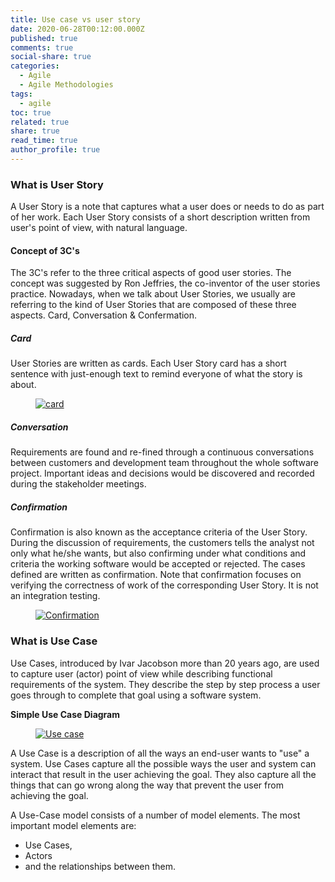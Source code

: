 ```yaml
---
title: Use case vs user story
date: 2020-06-28T00:12:00.000Z
published: true
comments: true
social-share: true
categories:
  - Agile
  - Agile Methodologies
tags:
  - agile
toc: true
related: true
share: true
read_time: true
author_profile: true
---
```


<p><!-- wp:heading {"level":3} --></p>
<h3>What is User Story</h3>
<p><!-- /wp:heading --></p>
<p><!-- wp:paragraph --></p>
<p>A User Story is a note that captures what a user does or needs to do as part of her work. Each User Story consists of a short description written from user's point of view, with natural language.</p>
<p><!-- /wp:paragraph --></p>
<p><!-- wp:heading {"level":4} --></p>
<h4><a href="https://gist.github.com/rupeshtiwari/29b80210a1cbffad40ea08cc3e09c52e#concept-of-3cs"></a>Concept of 3C's</h4>
<p><!-- /wp:heading --></p>
<p><!-- wp:paragraph --></p>
<p>The 3C's refer to the three critical aspects of good user stories. The concept was suggested by Ron Jeffries, the co-inventor of the user stories practice. Nowadays, when we talk about User Stories, we usually are referring to the kind of User Stories that are composed of these three aspects. Card, Conversation &amp; Confermation.</p>
<p><!-- /wp:paragraph --></p>
<p><!-- wp:heading {"level":5} --></p>
<h5><a href="https://gist.github.com/rupeshtiwari/29b80210a1cbffad40ea08cc3e09c52e#card"></a>Card</h5>
<p><!-- /wp:heading --></p>
<p><!-- wp:paragraph --></p>
<p>User Stories are written as cards. Each User Story card has a short sentence with just-enough text to remind everyone of what the story is about.</p>
<p><!-- /wp:paragraph --></p>
<p><!-- wp:image {"linkDestination":"custom"} --></p>
<figure class="wp-block-image"><a href="https://camo.githubusercontent.com/c26a7bde57512351ad665950b5b51fdb1e1c8576/68747470733a2f2f63646e2d696d616765732e76697375616c2d706172616469676d2e636f6d2f67756964652f6167696c652f757365722d73746f72792d76732d7573652d636173652f30322d757365722d73746f72792d6578616d706c652e706e67" target="_blank" rel="noreferrer noopener"><img src="{{ site.baseurl }}/assets/2020/06/68747470733a2f2f63646e2d696d616765732e76697375616c2d706172616469676d2e636f6d2f67756964652f6167696c652f757365722d73746f72792d76732d7573652d636173652f30322d757365722d73746f72792d6578616d706c652e706e67" alt="card" /></a></figure>
<p><!-- /wp:image --></p>
<p><!-- wp:heading {"level":5} --></p>
<h5><a href="https://gist.github.com/rupeshtiwari/29b80210a1cbffad40ea08cc3e09c52e#conversation"></a>Conversation</h5>
<p><!-- /wp:heading --></p>
<p><!-- wp:paragraph --></p>
<p>Requirements are found and re-fined through a continuous conversations between customers and development team throughout the whole software project. Important ideas and decisions would be discovered and recorded during the stakeholder meetings.&nbsp;<a target="_blank" rel="noreferrer noopener" href="https://camo.githubusercontent.com/e2d0714359d8ba37ecf5ef987478c232a5c9264f/68747470733a2f2f63646e2d696d616765732e76697375616c2d706172616469676d2e636f6d2f67756964652f6167696c652f757365722d73746f72792d76732d7573652d636173652f30332d757365722d73746f72792d636f6e766572736174696f6e2e706e67"></a></p>
<p><!-- /wp:paragraph --></p>
<p><!-- wp:heading {"level":5} --></p>
<h5><a href="https://gist.github.com/rupeshtiwari/29b80210a1cbffad40ea08cc3e09c52e#confirmation"></a>Confirmation</h5>
<p><!-- /wp:heading --></p>
<p><!-- wp:paragraph --></p>
<p>Confirmation is also known as the acceptance criteria of the User Story. During the discussion of requirements, the customers tells the analyst not only what he/she wants, but also confirming under what conditions and criteria the working software would be accepted or rejected. The cases defined are written as confirmation. Note that confirmation focuses on verifying the correctness of work of the corresponding User Story. It is not an integration testing.</p>
<p><!-- /wp:paragraph --></p>
<p><!-- wp:image {"linkDestination":"custom"} --></p>
<figure class="wp-block-image"><a href="https://camo.githubusercontent.com/e4d986d20a6e426922caa8e8a036ed263898f214/68747470733a2f2f63646e2d696d616765732e76697375616c2d706172616469676d2e636f6d2f67756964652f6167696c652f757365722d73746f72792d76732d7573652d636173652f30342d757365722d73746f72792d636f6e6669726d6174696f6e2e706e67" target="_blank" rel="noreferrer noopener"><img src="{{ site.baseurl }}/assets/2020/06/68747470733a2f2f63646e2d696d616765732e76697375616c2d706172616469676d2e636f6d2f67756964652f6167696c652f757365722d73746f72792d76732d7573652d636173652f30342d757365722d73746f72792d636f6e6669726d6174696f6e2e706e67" alt="Confirmation" /></a></figure>
<p><!-- /wp:image --></p>
<p><!-- wp:heading {"level":3} --></p>
<h3><a href="https://gist.github.com/rupeshtiwari/29b80210a1cbffad40ea08cc3e09c52e#what-is-use-case"></a>What is Use Case</h3>
<p><!-- /wp:heading --></p>
<p><!-- wp:paragraph --></p>
<p>Use Cases, introduced by Ivar Jacobson more than 20 years ago, are used to capture user (actor) point of view while describing functional requirements of the system. They describe the step by step process a user goes through to complete that goal using a software system.</p>
<p><!-- /wp:paragraph --></p>
<p><!-- wp:paragraph --></p>
<p><strong>Simple Use Case Diagram</strong></p>
<p><!-- /wp:paragraph --></p>
<p><!-- wp:image {"linkDestination":"custom"} --></p>
<figure class="wp-block-image"><a href="https://camo.githubusercontent.com/397e9fb523b29931e4f04bd40900cdae012ac610/68747470733a2f2f63646e2d696d616765732e76697375616c2d706172616469676d2e636f6d2f67756964652f6167696c652f757365722d73746f72792d76732d7573652d636173652f30352d73696d706c652d7573652d636173652d6469616772616d2e706e67" target="_blank" rel="noreferrer noopener"><img src="{{ site.baseurl }}/assets/2020/06/68747470733a2f2f63646e2d696d616765732e76697375616c2d706172616469676d2e636f6d2f67756964652f6167696c652f757365722d73746f72792d76732d7573652d636173652f30352d73696d706c652d7573652d636173652d6469616772616d2e706e67" alt="Use case" /></a></figure>
<p><!-- /wp:image --></p>
<p><!-- wp:paragraph --></p>
<p>A Use Case is a description of all the ways an end-user wants to "use" a system. Use Cases capture all the possible ways the user and system can interact that result in the user achieving the goal. They also capture all the things that can go wrong along the way that prevent the user from achieving the goal.</p>
<p><!-- /wp:paragraph --></p>
<p><!-- wp:paragraph --></p>
<p>A Use-Case model consists of a number of model elements. The most important model elements are:</p>
<p><!-- /wp:paragraph --></p>
<p><!-- wp:list --></p>
<ul>
<li>Use Cases,</li>
<li>Actors</li>
<li>and the relationships between them.</li>
</ul>
<p><!-- /wp:list --></p>
